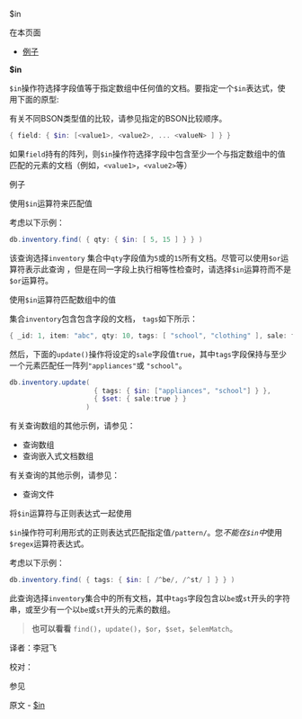  [ ]()$in

[]()

在本页面

*   [例子](examples)

**$in**

`$in`操作符选择字段值等于指定数组中任何值的文档。要指定一个`$in`表达式，使用下面的原型:

有关不同BSON类型值的比较，请参见指定的BSON比较顺序。

```powershell
{ field: { $in: [<value1>, <value2>, ... <valueN> ] } }
```

如果`field`持有的阵列，则`$in`操作符选择字段中包含至少一个与指定数组中的值匹配的元素的文档（例如，`<value1>`，`<value2>`等）

 <span id="examples">例子</span>

 使用`$in`运算符来匹配值

考虑以下示例：

```powershell
db.inventory.find( { qty: { $in: [ 5, 15 ] } } )
```

该查询选择`inventory` 集合中`qty`字段值为`5`或的`15`所有文档。尽管可以使用`$or`运算符表示此查询 ，但是在同一字段上执行相等性检查时，请选择`$in`运算符而不是`$or`运算符。

 使用`$in`运算符匹配数组中的值

集合`inventory`包含包含字段的文档， `tags`如下所示：

```powershell
{ _id: 1, item: "abc", qty: 10, tags: [ "school", "clothing" ], sale: false }
```

然后，下面的`update()`操作将设定的`sale`字段值`true`，其中`tags`字段保持与至少一个元素匹配任一阵列`"appliances"`或 `"school"`。

```powershell
db.inventory.update(
                     { tags: { $in: ["appliances", "school"] } },
                     { $set: { sale:true } }
                   )
```

有关查询数组的其他示例，请参见：

- 查询数组
- 查询嵌入式文档数组

有关查询的其他示例，请参见：

- 查询文件

 将`$in`运算符与正则表达式一起使用

`$in`操作符可利用形式的正则表达式匹配指定值`/pattern/`。您*不能在`$in`中*使用`$regex`运算符表达式。

考虑以下示例：

```powershell
db.inventory.find( { tags: { $in: [ /^be/, /^st/ ] } } )
```

此查询选择`inventory`集合中的所有文档，其中`tags`字段包含以`be`或`st`开头的字符串，或至少有一个以`be`或`st`开头的元素的数组。

> **也可以看看**
> `find()`，`update()`，`$or`，`$set`，`$elemMatch`。



译者：李冠飞

校对：

 参见

原文 - [$in]( https://docs.mongodb.com/manual/reference/operator/query/in/ )

